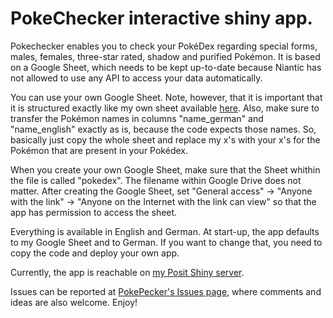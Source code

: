 # PokeChecker interactive shiny app.

Pokechecker enables you to check your PokéDex regarding special forms, males, females, three-star rated, shadow and purified Pokémon. It is based on a Google Sheet, which needs to be kept up-to-date because Niantic has not allowed to use any API to access your data automatically.

You can use your own Google Sheet. Note, however, that it is important that it is structured exactly like my own sheet available [here](https://docs.google.com/spreadsheets/d/1WZWY-zCCki9jD26-v7QQ1CCX85NmiYclPLukeIPHJV4/). Also, make sure to transfer the Pokémon names in columns "name_german" and "name_english" exactly as is, because the code expects those names. So, basically just copy the whole sheet and replace my x's with your x's for the Pokémon that are present in your Pokédex.

When you create your own Google Sheet, make sure that the Sheet whithin the file is called "pokedex". The filename within Google Drive does not matter. After creating the Google Sheet, set "General access" -\> "Anyone with the link" -\> "Anyone on the Internet with the link can view" so that the app has permission to access the sheet.

Everything is available in English and German. At start-up, the app defaults to my Google Sheet and to German. If you want to change that, you need to copy the code and deploy your own app.

Currently, the app is reachable on [my Posit Shiny server](https://peter-t-ruehr.shinyapps.io/PokeChecker/).

Issues can be reported at [PokePecker's Issues page](https://github.com/Peter-T-Ruehr/PokeChecker/issues), where comments and ideas are also welcome. Enjoy!
